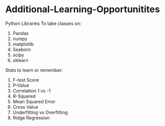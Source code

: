 # Additional-Learning-Opportunitites
Python Libraries To take classes on:
1. Pandas
2. numpy
3. matplotlib
4. Seaborn
5. scipy
6. sklearn

Stats to learn or remember:
1. F-test Score
2. P-Value
3. Correlation 1 vs -1
4. R-Squared
5. Mean Squared Error
6. Cross Value
7. Underfitting vs Overfitting
8. Ridge Regression

